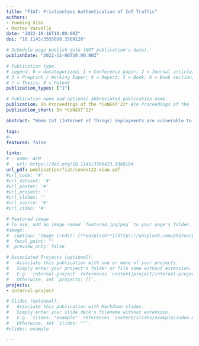 ```yaml
---
title: "FIAT: Frictionless Authentication of IoT Traffic"
authors:
- Yunming Xiao
- Matteo Varvello
date: "2022-10-16T10:00:00Z"
doi: "10.1145/3555050.3569126"

# Schedule page publish date (NOT publication's date).
publishDate: "2022-12-06T10:00:00Z"

# Publication type.
# Legend: 0 = Uncategorized; 1 = Conference paper; 2 = Journal article;
# 3 = Preprint / Working Paper; 4 = Report; 5 = Book; 6 = Book section;
# 7 = Thesis; 8 = Patent
publication_types: ["1"]

# Publication name and optional abbreviated publication name.
publication: In Proceedings of the *CoNEXT'22* #In Proceedings of the *ACM on Measurement and Analysis of Computing Systems* 
publication_short: In *CoNEXT'22*

abstract: "Home IoT (Internet of Things) deployments are vulnerable to local adversaries, compromising a LAN, and remote adversaries, compromising either the accounts associated with IoT devices or third-party devices like mobile phones used to control the IoT. There is, however, a fundamental difference between an attacker and a legitimate IoT user: the physical interaction with the device (e.g., via a mobile app) used to operate the IoT. Such physical interactions can be used to build frictionless authentications. However, their integration with IoT requires each vendor to independently adopt them, which is both complex and expensive. We instead design and build FIAT, the first third-party mechanism to automatically authorize IoT traffic by learning recurring traffic and validating human actions behind unpredictable traffic. FIAT does not require modification of the IoT devices or apps, as it operates passively on network traffic. Our evaluation shows that FIAT achieves high accuracy with minimal impact on the user experience. "

tags:
#- 
featured: false

links:
# - name: ACM
#   url: https://doi.org/10.1145/3366423.3380194
url_pdf: publication/fiat/conext22-xiao.pdf
#url_code: '#'
#url_dataset: '#'
#url_poster: '#'
#url_project: ''
#url_slides: ''
#url_source: '#'
#url_video: '#'

# Featured image
# To use, add an image named `featured.jpg/png` to your page's folder. 
#image:
#  caption: 'Image credit: [**Unsplash**](https://unsplash.com/photos/pLCdAaMFLTE)'
#  focal_point: ""
#  preview_only: false

# Associated Projects (optional).
#   Associate this publication with one or more of your projects.
#   Simply enter your project's folder or file name without extension.
#   E.g. `internal-project` references `content/project/internal-project/index.md`.
#   Otherwise, set `projects: []`.
projects:
- internal-project

# Slides (optional).
#   Associate this publication with Markdown slides.
#   Simply enter your slide deck's filename without extension.
#   E.g. `slides: "example"` references `content/slides/example/index.md`.
#   Otherwise, set `slides: ""`.
#slides: example

---
```

